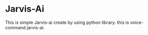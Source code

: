 # Jarvis-Ai
This is simple Jarvis-ai create by using python library. this is voice-command jarvis-ai.
